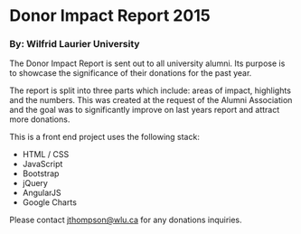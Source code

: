 # Donor Impact Report 2015
### By: Wilfrid Laurier University

The Donor Impact Report is sent out to all university alumni. Its purpose is to showcase the significance of their donations for the past year.

The report is split into three parts which include: areas of impact, highlights and the numbers. This was created at the request of the Alumni Association and the goal was to significantly improve on last years report and attract more donations.

This is a front end project uses the following stack:

- HTML / CSS
- JavaScript
- Bootstrap
- jQuery
- AngularJS
- Google Charts

Please contact jthompson@wlu.ca for any donations inquiries.